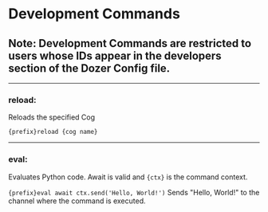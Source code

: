 # Development Commands
## Note: Development Commands are restricted to users whose IDs appear in the developers section of the Dozer Config file.

***

### reload:
Reloads the specified Cog

`{prefix}reload {cog name}` 

***

### eval:
Evaluates Python code. Await is valid and `{ctx}` is the command context.

`{prefix}eval await ctx.send('Hello, World!')` Sends "Hello, World!" to the channel where the command is executed.